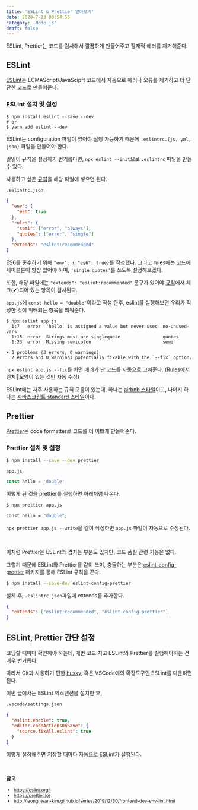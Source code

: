 ```yaml
---
title: 'ESLint & Prettier 알아보기'
date: 2020-7-23 00:54:55
category: 'Node.js'
draft: false
---
```


ESLint, Prettier는 코드를 검사해서 깔끔하게 만들어주고 잠재적 에러를 제거해준다.

## ESLint

[ESLint](https://eslint.org/)는 ECMAScript/JavaSciprt 코드에서 자동으로 에러나 오류를 제거하고 더 단단한 코드로 만들어준다.

### ESLint 설치 및 설정

```
$ npm install eslint --save --dev
# or
$ yarn add eslint --dev
```

ESLint는 configuration 파일이 있어야 실행 가능하기 때문에 `.eslintrc.{js, yml, json}` 파일을 만들어야 한다.

일일이 규칙을 설정하기 번거롭다면, `npx eslint --init`으로 `.eslintrc` 파일을 만들 수 있다.

사용하고 싶은 [규칙](https://eslint.org/docs/rules/)을 해당 파일에 넣으면 된다.

`.eslintrc.json`

```json
{
  "env": {
    "es6": true
  },
  "rules": {
    "semi": ["error", "always"],
    "quotes": ["error", "single"]
  },
  "extends": "eslint:recommended"
}
```

ES6를 준수하기 위해 `"env": { "es6": true}`를 작성했다. 그리고
rules에는 코드에 세미콜론이 항상 있어야 하며, `'single quotes'`를 쓰도록 설정해보겠다.

또한, 해당 파일에는 `"extends": "eslint:recommended"` 문구가 있어야 [규칙](https://eslint.org/docs/rules/)에서 체크(✔)되어 있는 항목이 검사된다.

`app.js`에 `const hello = "double"`이라고 작성 한후,
eslint를 실행해보면 우리가 작성한 것에 위배되는 항목을 띄워준다.

```
$ npx eslint app.js
  1:7   error  'hello' is assigned a value but never used  no-unused-vars
  1:15  error  Strings must use singlequote                quotes
  1:23  error  Missing semicolon                           semi

✖ 3 problems (3 errors, 0 warnings)
  2 errors and 0 warnings potentially fixable with the `--fix` option.
```

`npx eslint app.js --fix`를 치면 에러가 난 코드를 자동으로 고쳐준다. ([Rules](https://eslint.org/docs/rules/)에서 렌치🔧모양이 있는 것만 자동 수정)

ESLint에는 자주 사용하는 규칙 모음이 있는데, 하나는 [airbnb 스타일](https://github.com/airbnb/javascript)이고, 나머지 하나는 [자바스크립트 standard 스타일](https://standardjs.com/)이다.

## Prettier

[Prettier](https://prettier.io/)는 code formatter로 코드를 더 이쁘게 만들어준다.

### Prettier 설치 및 설정

```sh
$ npm install --save --dev prettier
```

`app.js`

```js
const hello = 'double'
```

이렇게 된 것을 prettier를 실행하면 아래처럼 나온다.

```sh
$ npx prettier app.js

const hello = "double";
```

`npx prettier app.js --write`을 같이 작성하면 `app.js` 파일이 자동으로 수정된다.

<br />

이처럼 Prettier는 ESLint와 겹치는 부분도 있지만, 코드 품질 관련 기능은 없다.

그렇기 때문에 ESLint와 Prettier를 같이 쓰며, 충돌하는 부분은 [eslint-config-prettier](https://github.com/prettier/eslint-config-prettier) 패키지를 통해 ESLint 규칙을 끈다.

```sh
$ npm install --save-dev eslint-config-prettier
```

설치 후, `.eslintrc.json`파일에 extends를 추가한다.

```json
{
  "extends": ["eslint:recommended", "eslint-config-prettier"]
}
```

## ESLint, Prettier 간단 설정

코딩할 때마다 확인해야 하는데, 매번 코드 치고 ESLint와 Prettier를 실행해야하는 건 매우 번거롭다.

따라서 Git과 사용하기 편한 [husky](https://github.com/typicode/husky), 혹은 VSCode에의 확장도구인 ESLint를 다운하면 된다.

이번 글에서는 ESLint 익스텐션을 설치한 후,

`.vscode/settings.json`

```json
{
  "eslint.enable": true,
  "editor.codeActionsOnSave": {
    "source.fixAll.eslint": true
  }
}
```

이렇게 설정해주면 저장할 때마다 자동으로 ESLint가 실행된다.

<br />

**참고**

<div style="font-size: 12px;">

- https://eslint.org/
- https://prettier.io/
- http://jeonghwan-kim.github.io/series/2019/12/30/frontend-dev-env-lint.html

</div>
